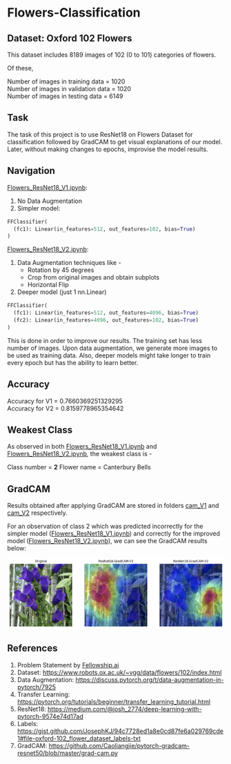 # Flowers-Classification

## Dataset: Oxford 102 Flowers

This dataset includes 8189 images of 102 (0 to 101) categories of flowers.

Of these, 

Number of images in training data = 1020  
Number of images in validation data = 1020  
Number of images in testing data = 6149  

## Task 

The task of this project is to use ResNet18 on Flowers Dataset for classification followed by GradCAM to get visual explanations of our model. Later, without making changes to epochs, improvise the model results.

## Navigation

[Flowers_ResNet18_V1.ipynb](Flowers_ResNet18_V1.ipynb):
  
  1. No Data Augmentation
  2. Simpler model:
```python
FFClassifier(
  (fc1): Linear(in_features=512, out_features=102, bias=True)
)
```

[Flowers_ResNet18_V2.ipynb](Flowers_ResNet18_V2.ipynb):
  
  1. Data Augmentation techniques like -
     -  Rotation by 45 degrees
     -  Crop from original images and obtain subplots
     -  Horizontal Flip  
  2. Deeper model (just 1 nn.Linear)
```python
FFClassifier(
  (fc1): Linear(in_features=512, out_features=4096, bias=True)
  (fc2): Linear(in_features=4096, out_features=102, bias=True)
)
```

This is done in order to improve our results. The training set has less number of images. Upon data augmentation, we generate more images to be used as training data. Also, deeper models might take longer to train every epoch but has the ability to learn better.

## Accuracy

Accuracy for V1 =  0.7660369251329295  
Accuracy for V2 =  0.8159778965354642

## Weakest Class

As observed in both [Flowers_ResNet18_V1.ipynb](Flowers_ResNet18_V1.ipynb) and [Flowers_ResNet18_V2.ipynb](Flowers_ResNet18_V2.ipynb), the weakest class is -

Class number = **2**
Flower name = Canterbury Bells

## GradCAM

Results obtained after applying GradCAM are stored in folders [cam_V1](cam_V1) and [cam_V2](cam_V2) respectively.

For an observation of class 2 which was predicted incorrectly for the simpler model ([Flowers_ResNet18_V1.ipynb](Flowers_ResNet18_V1.ipynb)) and correctly for the improved model ([Flowers_ResNet18_V2.ipynb](Flowers_ResNet18_V2.ipynb)), we can see the GradCAM results below:

![alt](temp/fig.png)

## References

1. Problem Statement by [Fellowship.ai](https://www.fellowship.ai)
2. Dataset: https://www.robots.ox.ac.uk/~vgg/data/flowers/102/index.html
3. Data Augmentation: https://discuss.pytorch.org/t/data-augmentation-in-pytorch/7925
4. Transfer Learning: https://pytorch.org/tutorials/beginner/transfer_learning_tutorial.html
5. ResNet18: https://medium.com/@josh_2774/deep-learning-with-pytorch-9574e74d17ad
6. Labels: https://gist.github.com/JosephKJ/94c7728ed1a8e0cd87fe6a029769cde1#file-oxford-102_flower_dataset_labels-txt
7. GradCAM: https://github.com/Caoliangjie/pytorch-gradcam-resnet50/blob/master/grad-cam.py
